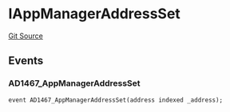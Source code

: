 # IAppManagerAddressSet
[Git Source](https://github.com/thrackle-io/aquifi-rules-v1/blob/268b521956cf89a918ed12522e8182d2df0cd3b2/src/common/IEvents.sol)


## Events
### AD1467_AppManagerAddressSet

```solidity
event AD1467_AppManagerAddressSet(address indexed _address);
```

